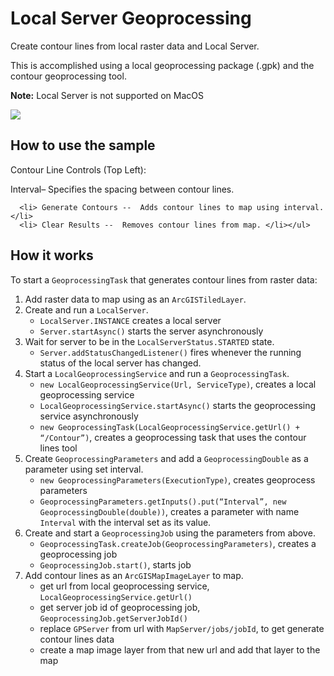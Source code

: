 # Local Server Geoprocessing

Create contour lines from local raster data and Local Server.

This is accomplished using a local geoprocessing package (.gpk) and the
contour geoprocessing tool.

**Note:** Local Server is not supported on MacOS

![](LocalServerGeoprocessing.png)

## How to use the sample

Contour Line Controls (Top Left):

Interval– Specifies the spacing between contour lines.

``` 
  <li> Generate Contours --  Adds contour lines to map using interval. </li>
  <li> Clear Results --  Removes contour lines from map. </li></ul>
```

## How it works

To start a `GeoprocessingTask` that generates contour lines from raster
data:

1.  Add raster data to map using as an `ArcGISTiledLayer`.
2.  Create and run a `LocalServer`.
      - `LocalServer.INSTANCE` creates a local server
      - `Server.startAsync()` starts the server asynchronously
3.  Wait for server to be in the `LocalServerStatus.STARTED` state.
      - `Server.addStatusChangedListener()` fires whenever the running
        status of the local server has changed.
4.  Start a `LocalGeoprocessingService` and run a `GeoprocessingTask`.
      - `new LocalGeoprocessingService(Url, ServiceType)`, creates a
        local geoprocessing service
      - `LocalGeoprocessingService.startAsync()` starts the
        geoprocessing service asynchronously
      - `new GeoprocessingTask(LocalGeoprocessingService.getUrl() +
        “/Contour”)`, creates a geoprocessing task that uses the
        contour lines tool
5.  Create `GeoprocessingParameters` and add a `GeoprocessingDouble` as
    a parameter using set interval.
      - `new GeoprocessingParameters(ExecutionType)`, creates geoprocess
        parameters
      - `GeoprocessingParameters.getInputs().put(“Interval”, new
        GeoprocessingDouble(double))`, creates a parameter with name
        `Interval` with the interval set as its value.
6.  Create and start a `GeoprocessingJob` using the parameters from
    above.
      - `GeoprocessingTask.createJob(GeoprocessingParameters)`, creates
        a geoprocessing job
      - `GeoprocessingJob.start()`, starts job
7.  Add contour lines as an `ArcGISMapImageLayer` to map.
      - get url from local geoprocessing service,
        `LocalGeoprocessingService.getUrl()`
      - get server job id of geoprocessing job,
        `GeoprocessingJob.getServerJobId()`
      - replace `GPServer` from url with `MapServer/jobs/jobId`, to get
        generate contour lines data
      - create a map image layer from that new url and add that layer to
        the map

